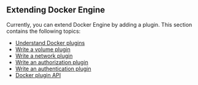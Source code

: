 <!--[metadata]>
+++
title = "Extend Engine"
description = "How to extend Docker Engine with plugins"
keywords = ["extend, plugins, docker, documentation, developer"]
[menu.main]
identifier = "engine_extend"
parent = "engine_use"
weight = 6
+++
<![end-metadata]-->


## Extending Docker Engine

Currently, you can extend Docker Engine by adding a plugin. This section contains the following topics:

* [Understand Docker plugins](plugins.md)
* [Write a volume plugin](plugins_volume.md)
* [Write a network plugin](plugins_network.md)
* [Write an authorization plugin](plugins_authorization.md)
* [Write an authentication plugin](plugins_authentication.md)
* [Docker plugin API](plugin_api.md)
